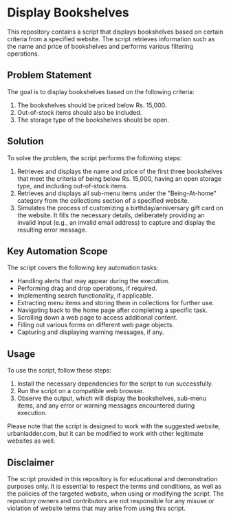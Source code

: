 # Display Bookshelves

This repository contains a script that displays bookshelves based on certain criteria from a specified website. The script retrieves information such as the name and price of bookshelves and performs various filtering operations.

## Problem Statement

The goal is to display bookshelves based on the following criteria:

1. The bookshelves should be priced below Rs. 15,000.
2. Out-of-stock items should also be included.
3. The storage type of the bookshelves should be open.

<!--In addition, the script should retrieve the details of the first three study chairs with the highest recommendation, considering ties.
-->
## Solution

To solve the problem, the script performs the following steps:

1. Retrieves and displays the name and price of the first three bookshelves that meet the criteria of being below Rs. 15,000, having an open storage type, and including out-of-stock items.
2. Retrieves and displays all sub-menu items under the "Being-At-home" category from the collections section of a specified website.
3. Simulates the process of customizing a birthday/anniversary gift card on the website. It fills the necessary details, deliberately providing an invalid input (e.g., an invalid email address) to capture and display the resulting error message.

## Key Automation Scope

The script covers the following key automation tasks:

- Handling alerts that may appear during the execution.
- Performing drag and drop operations, if required.
- Implementing search functionality, if applicable.
- Extracting menu items and storing them in collections for further use.
- Navigating back to the home page after completing a specific task.
- Scrolling down a web page to access additional content.
- Filling out various forms on different web page objects.
- Capturing and displaying warning messages, if any.

## Usage

To use the script, follow these steps:

1. Install the necessary dependencies for the script to run successfully.
2. Run the script on a compatible web browser.
3. Observe the output, which will display the bookshelves, sub-menu items, and any error or warning messages encountered during execution.

Please note that the script is designed to work with the suggested website, urbanladder.com, but it can be modified to work with other legitimate websites as well.

## Disclaimer

The script provided in this repository is for educational and demonstration purposes only. It is essential to respect the terms and conditions, as well as the policies of the targeted website, when using or modifying the script. The repository owners and contributors are not responsible for any misuse or violation of website terms that may arise from using this script.
